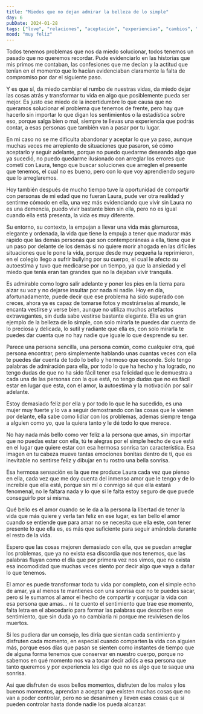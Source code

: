 ```yaml
---
title: "Miedos que no dejan admirar la belleza de lo simple"
day: 6
pubDate: 2024-01-28
tags: ["love", "relaciones", "aceptación", "experiencias", "cambios", "transformaciones", "superacion personal", "desarrollo personal",  "felicidad", "motivacion"]
mood: "muy feliz"
---
```


Todos tenemos problemas que nos da miedo solucionar, todos tenemos un pasado que no queremos recordar. Pude evidenciarlo en las historias que mis primos me contaban, las confesiones que me decían y la actitud que tenían en el momento que lo hacían evidenciaban claramente la falta de compromiso por dar el siguiente paso.

Y es que sí, da miedo cambiar el rumbo de nuestras vidas, da miedo dejar las cosas atrás y transformar tu vida en algo que posiblemente pueda ser mejor. Es justo ese miedo de la incertidumbre lo que causa que no queramos solucionar el problema que tenemos de frente, pero hay que hacerlo sin importar lo que digan los sentimientos o la estadística sobre eso, porque salga bien o mal, siempre te llevas una experiencia que podrás contar, a esas personas que también van a pasar por tu lugar.

En mi caso no se me dificulta abandonar y aceptar lo que ya paso, aunque muchas veces me arrepiento de situaciones que pasaron, sé cómo aceptarlo y seguir adelante, porque no puedo quedarme deseando algo que ya sucedió, no puedo quedarme ilusionado con arreglar los errores que cometí con Laura, tengo que buscar soluciones que arreglen el presente que tenemos, el cual no es bueno, pero con lo que voy aprendiendo seguro que lo arreglaremos.

Hoy también después de mucho tiempo tuve la oportunidad de compartir con personas de mi edad que no fueran Laura, pude ver otra realidad y sentirme cómodo en ella, una vez más evidenciando que vivir sin Laura no es una demencia, puedo vivir bastante bien sin ella, pero no es igual cuando ella está presenta, la vida es muy diferente.

Su entorno, su contexto, la empujan a llevar una vida más glamurosa, elegante y ordenada, la vida que tiene la empuja a tener que madurar más rápido que las demás personas que son contemporáneas a ella, tiene que ir un paso por delante de los demás si no quiere morir ahogada en las difíciles situaciones que le pone la vida, porque desde muy pequeña la reprimieron, en el colegio llego a sufrir bullying por su cuerpo, el cual le afecto su autoestima y tuvo que medicarse por un tiempo, ya que la ansiedad y el miedo que tenía eran tan grandes que no la dejaban vivir tranquila.

Es admirable como logro salir adelante y poner los pies en la tierra para alzar su voz y no dejarse insultar por nada ni nadie. Hoy en día, afortunadamente, puede decir que ese problema ha sido superado con creces, ahora ya es capaz de tomarse fotos y mostrárselas al mundo, le encanta vestirse y verse bien, aunque no utiliza muchos artefactos extravagantes, sin duda sabe vestirse bastante elegante. Ella es un gran ejemplo de la belleza de lo simple, con solo mirarla te puedes dar cuenta de lo preciosa y delicada, lo sutil y radiante que ella es, con solo mirarla te puedes dar cuenta que no hay nadie que iguale lo que desprende su ser.

Parece una persona sencilla, una persona común, como cualquier otra, qué persona encontrar, pero simplemente hablando unas cuantas veces con ella te puedes dar cuenta de todo lo bello y hermoso que esconde. Solo tengo palabras de admiración para ella, por todo lo que ha hecho y ha logrado, no tengo dudas de que no ha sido fácil tener esa felicidad que le demuestra a cada una de las personas con la que está, no tengo dudas que no es fácil estar en lugar que esta, con el amor, la autoestima y la motivación por salir adelante. 

Estoy demasiado feliz por ella y por todo lo que le ha sucedido, es una mujer muy fuerte y lo va a seguir demostrando con las cosas que le vienen por delante, ella sabe como lidiar con los problemas, ademas siempre tenga a alguien como yo, que la quiera tanto y le dé todo lo que merece.

No hay nada más bello como ver feliz a la persona que amas, sin importar que no puedas estar con ella, tú te alegras por el simple hecho de que está en el lugar que quiere estar con esa hermosa sonrisa tan característica. Esa imagen en tu cabeza mueve tantas emociones bonitas dentro de ti, que es inevitable no sentirse feliz y dibujar en tu rostro una bella sonrisa.

Esa hermosa sensación es la que me produce Laura cada vez que pienso en ella, cada vez que me doy cuenta del inmenso amor que le tengo y de lo increíble que ella está, porque sin mí o conmigo sé que ella estará fenomenal, no le faltara nada y lo que si le falta estoy seguro de que puede conseguirlo por sí misma. 

Qué bello es el amor cuando se le da a la persona la libertad de tener la vida que más quiere y verla tan feliz en ese lugar, es tan bello el amor cuando se entiende que para amar no se necesita que ella este, con tener presente lo que ella es, es más que suficiente para seguir amándola durante el resto de la vida.

Espero que las cosas mejoren demasiado con ella, que se puedan arreglar los problemas, que ya no exista esa discordia que nos tenemos, que las palabras fluyan como el día que por primera vez nos vimos, que no exista esa incomodidad que muchas veces siento por decir algo que vaya a dañar lo que tenemos.

El amor es puede transformar toda tu vida por completo, con el simple echo de amar, ya al menos te mantienes con una sonrisa que no te puedes sacar, pero si le sumamos al amor el hecho de compartir y conjugar la vida con esa persona que amas... ni te cuento el sentimiento que trae ese momento, falta letra en el abecedario para formar las palabras que describen ese sentimiento, que sin duda yo no cambiaria ni porque me reviviesen de los muertos.

Si les pudiera dar un consejo, les diría que sientan cada sentimiento y disfruten cada momento, en especial cuando comparten la vida con alguien más, porque esos días que pasan se sienten como instantes de tiempo que de alguna forma tenemos que conservar en nuestro cuerpo, porque no sabemos en qué momento nos va a tocar decir adiós a esa persona que tanto queremos y por experiencia les digo que no es algo que te saque una sonrisa.

Asi que disfruten de esos bellos momentos, disfruten de los malos y los buenos momentos, aprendan a aceptar que existen muchas cosas que no van a poder controlar, pero no se desanimen y lleven esas cosas que sí pueden controlar hasta donde nadie los pueda alcanzar.   